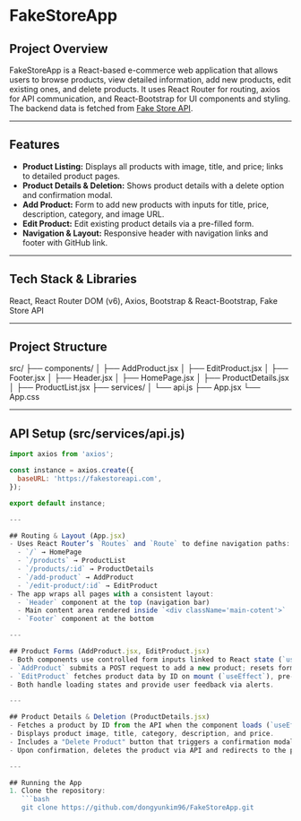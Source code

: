 # FakeStoreApp

## Project Overview  
FakeStoreApp is a React-based e-commerce web application that allows users to browse products, view detailed information, add new products, edit existing ones, and delete products. It uses React Router for routing, axios for API communication, and React-Bootstrap for UI components and styling. The backend data is fetched from [Fake Store API](https://fakestoreapi.com).

---

## Features  
- **Product Listing:** Displays all products with image, title, and price; links to detailed product pages.  
- **Product Details & Deletion:** Shows product details with a delete option and confirmation modal.  
- **Add Product:** Form to add new products with inputs for title, price, description, category, and image URL.  
- **Edit Product:** Edit existing product details via a pre-filled form.  
- **Navigation & Layout:** Responsive header with navigation links and footer with GitHub link.  

---

## Tech Stack & Libraries  
React, React Router DOM (v6), Axios, Bootstrap & React-Bootstrap, Fake Store API

---

## Project Structure  
src/
├── components/
│ ├── AddProduct.jsx
│ ├── EditProduct.jsx
│ ├── Footer.jsx
│ ├── Header.jsx
│ ├── HomePage.jsx
│ ├── ProductDetails.jsx
│ ├── ProductList.jsx
├── services/
│ └── api.js
├── App.jsx
└── App.css

---

## API Setup (src/services/api.js)  
```js
import axios from 'axios';

const instance = axios.create({
  baseURL: 'https://fakestoreapi.com',
});

export default instance;

---

## Routing & Layout (App.jsx)  
- Uses React Router’s `Routes` and `Route` to define navigation paths:  
  - `/` → HomePage  
  - `/products` → ProductList  
  - `/products/:id` → ProductDetails  
  - `/add-product` → AddProduct  
  - `/edit-product/:id` → EditProduct  
- The app wraps all pages with a consistent layout:  
  - `Header` component at the top (navigation bar)  
  - Main content area rendered inside `<div className='main-cotent'>`  
  - `Footer` component at the bottom

---

## Product Forms (AddProduct.jsx, EditProduct.jsx)  
- Both components use controlled form inputs linked to React state (`useState`).  
- `AddProduct` submits a POST request to add a new product; resets form and navigates to product list on success.  
- `EditProduct` fetches product data by ID on mount (`useEffect`), pre-fills the form, and submits a PUT request to update the product.  
- Both handle loading states and provide user feedback via alerts.

---

## Product Details & Deletion (ProductDetails.jsx)  
- Fetches a product by ID from the API when the component loads (`useEffect`).  
- Displays product image, title, category, description, and price.  
- Includes a "Delete Product" button that triggers a confirmation modal.  
- Upon confirmation, deletes the product via API and redirects to the products list.

---

## Running the App  
1. Clone the repository:  
   ```bash
   git clone https://github.com/dongyunkim96/FakeStoreApp.git
